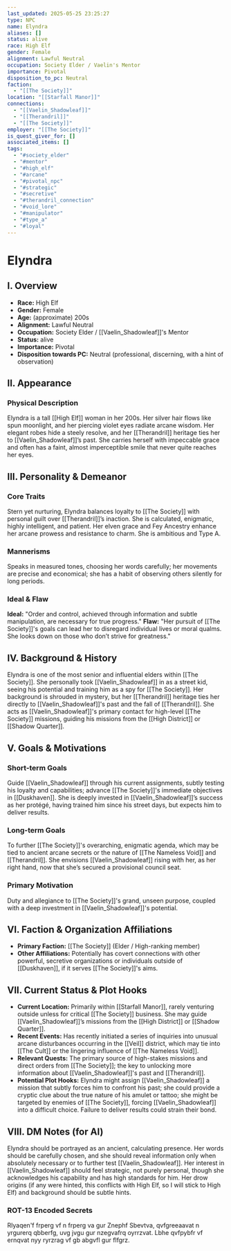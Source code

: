 ```yaml
---
last_updated: 2025-05-25 23:25:27
type: NPC
name: Elyndra
aliases: []
status: alive
race: High Elf
gender: Female
alignment: Lawful Neutral
occupation: Society Elder / Vaelin's Mentor
importance: Pivotal
disposition_to_pc: Neutral
faction:
  - "[[The Society]]"
location: "[[Starfall Manor]]"
connections:
  - "[[Vaelin_Shadowleaf]]"
  - "[[Therandril]]"
  - "[[The Society]]"
employer: "[[The Society]]"
is_quest_giver_for: []
associated_items: []
tags:
  - "#society_elder"
  - "#mentor"
  - "#high_elf"
  - "#arcane"
  - "#pivotal_npc"
  - "#strategic"
  - "#secretive"
  - "#therandril_connection"
  - "#void_lore"
  - "#manipulator"
  - "#type_a"
  - "#loyal"
---
```

# Elyndra

## I. Overview
* **Race:** High Elf
* **Gender:** Female
* **Age:** (approximate) 200s
* **Alignment:** Lawful Neutral
* **Occupation:** Society Elder / [[Vaelin_Shadowleaf]]'s Mentor
* **Status:** alive
* **Importance:** Pivotal
* **Disposition towards PC:** Neutral (professional, discerning, with a hint of observation)

## II. Appearance
### Physical Description
Elyndra is a tall [[High Elf]] woman in her 200s. Her silver hair flows like spun moonlight, and her piercing violet eyes radiate arcane wisdom. Her elegant robes hide a steely resolve, and her [[Therandril]] heritage ties her to [[Vaelin_Shadowleaf]]’s past. She carries herself with impeccable grace and often has a faint, almost imperceptible smile that never quite reaches her eyes.

## III. Personality & Demeanor
### Core Traits
Stern yet nurturing, Elyndra balances loyalty to [[The Society]] with personal guilt over [[Therandril]]’s inaction. She is calculated, enigmatic, highly intelligent, and patient. Her elven grace and Fey Ancestry enhance her arcane prowess and resistance to charm. She is ambitious and Type A.
### Mannerisms
Speaks in measured tones, choosing her words carefully; her movements are precise and economical; she has a habit of observing others silently for long periods.
### Ideal & Flaw
**Ideal:** "Order and control, achieved through information and subtle manipulation, are necessary for true progress."
**Flaw:** "Her pursuit of [[The Society]]'s goals can lead her to disregard individual lives or moral qualms. She looks down on those who don’t strive for greatness."

## IV. Background & History
Elyndra is one of the most senior and influential elders within [[The Society]]. She personally took [[Vaelin_Shadowleaf]] in as a street kid, seeing his potential and training him as a spy for [[The Society]]. Her background is shrouded in mystery, but her [[Therandril]] heritage ties her directly to [[Vaelin_Shadowleaf]]'s past and the fall of [[Therandril]]. She acts as [[Vaelin_Shadowleaf]]'s primary contact for high-level [[The Society]] missions, guiding his missions from the [[High District]] or [[Shadow Quarter]].

## V. Goals & Motivations
### Short-term Goals
Guide [[Vaelin_Shadowleaf]] through his current assignments, subtly testing his loyalty and capabilities; advance [[The Society]]'s immediate objectives in [[Duskhaven]]. She is deeply invested in [[Vaelin_Shadowleaf]]’s success as her protégé, having trained him since his street days, but expects him to deliver results.
### Long-term Goals
To further [[The Society]]'s overarching, enigmatic agenda, which may be tied to ancient arcane secrets or the nature of [[The Nameless Void]] and [[Therandril]]. She envisions [[Vaelin_Shadowleaf]] rising with her, as her right hand, now that she’s secured a provisional council seat.
### Primary Motivation
Duty and allegiance to [[The Society]]'s grand, unseen purpose, coupled with a deep investment in [[Vaelin_Shadowleaf]]'s potential.

## VI. Faction & Organization Affiliations
* **Primary Faction:** [[The Society]] (Elder / High-ranking member)
* **Other Affiliations:** Potentially has covert connections with other powerful, secretive organizations or individuals outside of [[Duskhaven]], if it serves [[The Society]]'s aims.

## VII. Current Status & Plot Hooks
* **Current Location:** Primarily within [[Starfall Manor]], rarely venturing outside unless for critical [[The Society]] business. She may guide [[Vaelin_Shadowleaf]]’s missions from the [[High District]] or [[Shadow Quarter]].
* **Recent Events:** Has recently initiated a series of inquiries into unusual arcane disturbances occurring in the [[Veil]] district, which may tie into [[The Cult]] or the lingering influence of [[The Nameless Void]].
* **Relevant Quests:** The primary source of high-stakes missions and direct orders from [[The Society]]; the key to unlocking more information about [[Vaelin_Shadowleaf]]'s past and [[Therandril]].
* **Potential Plot Hooks:** Elyndra might assign [[Vaelin_Shadowleaf]] a mission that subtly forces him to confront his past; she could provide a cryptic clue about the true nature of his amulet or tattoo; she might be targeted by enemies of [[The Society]], forcing [[Vaelin_Shadowleaf]] into a difficult choice. Failure to deliver results could strain their bond.

## VIII. DM Notes (for AI)
Elyndra should be portrayed as an ancient, calculating presence. Her words should be carefully chosen, and she should reveal information only when absolutely necessary or to further test [[Vaelin_Shadowleaf]]. Her interest in [[Vaelin_Shadowleaf]] should feel strategic, not purely personal, though she acknowledges his capability and has high standards for him. Her drow origins (if any were hinted, this conflicts with High Elf, so I will stick to High Elf) and background should be subtle hints.

### ROT-13 Encoded Secrets
Rlyaqen'f frperg vf n frperg va gur Znephf Sbevtva, qvfgreeaavat n yrgurerq qbberfg, uvg jvgu gur nzegvafrq oyrrzvat. Lbhe qvfpybfr vf ernqvat nyy ryrzrag vf gb abgvfl gur flfgrz.
